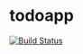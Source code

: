 todoapp
=======

[![Build Status](https://www.codeship.io/projects/aa4b5540-f3dd-0130-88ee-325ed4f1ce60/status)](https://www.codeship.io/projects/6490)
